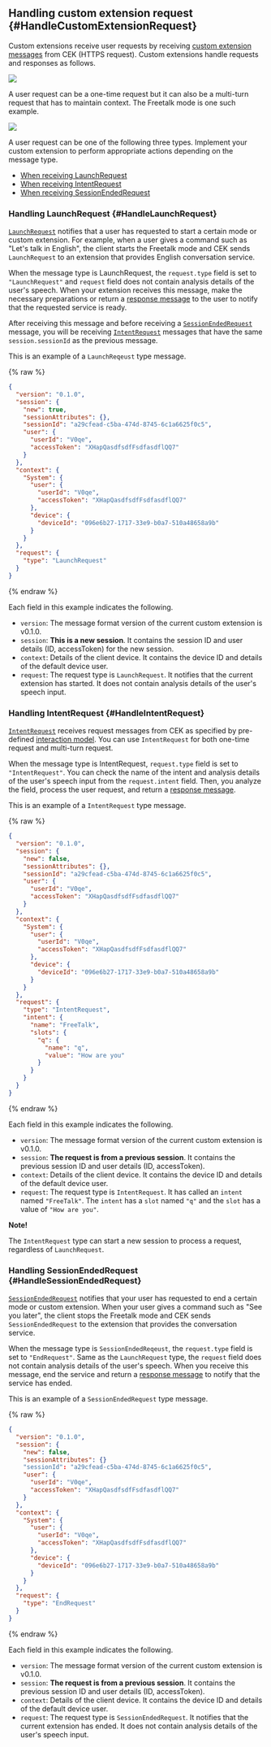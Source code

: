 ## Handling custom extension request {#HandleCustomExtensionRequest}
Custom extensions receive user requests by receiving [custom extension messages](/CEK/References/Custom_Extension_Message_Format.md) from CEK (HTTPS request). Custom extensions handle requests and responses as follows.

![](/CEK/Resources/Images/CEK_Custom_Extension_Sequence_Diagram.png)

A user request can be a one-time request but it can also be a multi-turn request that has to maintain context. The Freetalk mode is one such example.

![](/CEK/Resources/Images/CEK_Custom_Extension_Multi-turn_Sequence_Diagram.png)

A user request can be one of the following three types. Implement your custom extension to perform appropriate actions depending on the message type.

* [When receiving LaunchRequest](#HandleLaunchRequest)
* [When receiving IntentRequest](#HandleIntentRequest)
* [When receiving SessionEndedRequest](#HandleSessionEndedRequest)

### Handling LaunchRequest {#HandleLaunchRequest}
[`LaunchRequest`](/CEK/References/Custom_Extension_Message_Format.md#LaunchRequest) notifies that a user has requested to start a certain mode or custom extension. For example, when a user gives a command such as "Let's talk in English", the client starts the Freetalk mode and CEK sends `LaunchRequest` to an extension that provides English conversation service.

When the message type is LaunchRequest, the `request.type` field is set to `"LaunchRequest"` and `request` field does not contain analysis details of the user's speech. When your extension receives this message, make the necessary preparations or return a [response message](#ReturnCustomExtensionResponse) to the user to notify that the requested service is ready.

After receiving this message and before receiving a [`SessionEndedRequest`](#HandleSessionEndedRequest) message, you will be receiving [`IntentRequest`](#HandleIntentRequest) messages that have the same `session.sessionId` as the previous message.

This is an example of a `LaunchReqeust` type message.

{% raw %}
```json
{
  "version": "0.1.0",
  "session": {
    "new": true,
    "sessionAttributes": {},
    "sessionId": "a29cfead-c5ba-474d-8745-6c1a6625f0c5",
    "user": {
      "userId": "V0qe",
      "accessToken": "XHapQasdfsdfFsdfasdflQQ7"
    }
  },
  "context": {
    "System": {
      "user": {
        "userId": "V0qe",
        "accessToken": "XHapQasdfsdfFsdfasdflQQ7"
      },
      "device": {
        "deviceId": "096e6b27-1717-33e9-b0a7-510a48658a9b"
      }
    }
  },
  "request": {
    "type": "LaunchRequest"
  }
}
```
{% endraw %}

Each field in this example indicates the following.

* `version`: The message format version of the current custom extension is v0.1.0.
* `session`: **This is a new session**. It contains the session ID and user details (ID, accessToken) for the new session.
* `context`: Details of the client device. It contains the device ID and details of the default device user.
* `request`: The request type is `LaunchRequest`. It notifies that the current extension has started. It does not contain analysis details of the user's speech input.

### Handling IntentRequest {#HandleIntentRequest}
[`IntentRequest`](/CEK/References/Custom_Extension_Message_Format.md#IntentRequest) receives request messages from CEK as specified by pre-defined [interaction model](#InteractionModel). You can use `IntentRequest` for both one-time request and multi-turn request.

When the message type is IntentRequest, `request.type` field is set to `"IntentRequest"`. You can check the name of the intent and analysis details of the user's speech input from the `request.intent` field. Then, you analyze the field, process the user request, and return a [response message](#ReturnCustomExtensionResponse).

This is an example of a `IntentRequest` type message.

{% raw %}
```json
{
  "version": "0.1.0",
  "session": {
    "new": false,
    "sessionAttributes": {},
    "sessionId": "a29cfead-c5ba-474d-8745-6c1a6625f0c5",
    "user": {
      "userId": "V0qe",
      "accessToken": "XHapQasdfsdfFsdfasdflQQ7"
    }
  },
  "context": {
    "System": {
      "user": {
        "userId": "V0qe",
        "accessToken": "XHapQasdfsdfFsdfasdflQQ7"
      },
      "device": {
        "deviceId": "096e6b27-1717-33e9-b0a7-510a48658a9b"
      }
    }
  },
  "request": {
    "type": "IntentRequest",
    "intent": {
      "name": "FreeTalk",
      "slots": {
        "q": {
          "name": "q",
          "value": "How are you"
        }
      }
    }
  }
}
```
{% endraw %}

Each field in this example indicates the following.

* `version`: The message format version of the current custom extension is v0.1.0.
* `session`: **The request is from a previous session**. It contains the previous session ID and user details (ID, accessToken).
* `context`: Details of the client device. It contains the device ID and details of the default device user.
* `request`: The request type is `IntentRequest`. It has called an `intent` named `"FreeTalk"`. The `intent` has a `slot` named `"q"` and the `slot` has a value of `"How are you"`.

<div class="note">
  <p><strong>Note!</strong></p>
  <p>The <code>IntentRequest</code> type can start a new session to process a request, regardless of <code>LaunchRequest</code>.</p>
</div>

### Handling SessionEndedRequest {#HandleSessionEndedRequest}

[`SessionEndedRequest`](/CEK/References/Custom_Extension_Message_Format.md#SessionEndedRequest) notifies that your user has requested to end a certain mode or custom extension. When your user gives a command such as "See you later", the client stops the Freetalk mode and CEK sends `SessionEndedRequest` to the extension that provides the conversation service.

When the message type is `SessionEndedReqeust`, the `request.type` field is set to `"EndRequest"`. Same as the `LaunchRequest` type, the `request` field does not contain analysis details of the user's speech. When you receive this message, end the service and return a [response message](#ReturnCustomExtensionResponse) to notify that the service has ended.

This is an example of a `SessionEndedRequest` type message.


{% raw %}
```json
{
  "version": "0.1.0",
  "session": {
    "new": false,
    "sessionAttributes": {}
    "sessionId": "a29cfead-c5ba-474d-8745-6c1a6625f0c5",
    "user": {
      "userId": "V0qe",
      "accessToken": "XHapQasdfsdfFsdfasdflQQ7"
    }
  },
  "context": {
    "System": {
      "user": {
        "userId": "V0qe",
        "accessToken": "XHapQasdfsdfFsdfasdflQQ7"
      },
      "device": {
        "deviceId": "096e6b27-1717-33e9-b0a7-510a48658a9b"
      }
    }
  },
  "request": {
    "type": "EndRequest"
  }
}
```
{% endraw %}

Each field in this example indicates the following.

* `version`: The message format version of the current custom extension is v0.1.0.
* `session`: **The request is from a previous session**. It contains the previous session ID and user details (ID, accessToken).
* `context`: Details of the client device. It contains the device ID and details of the default device user.
* `request`: The request type is `SessionEndedRequest`. It notifies that the current extension has ended. It does not contain analysis details of the user's speech input.
